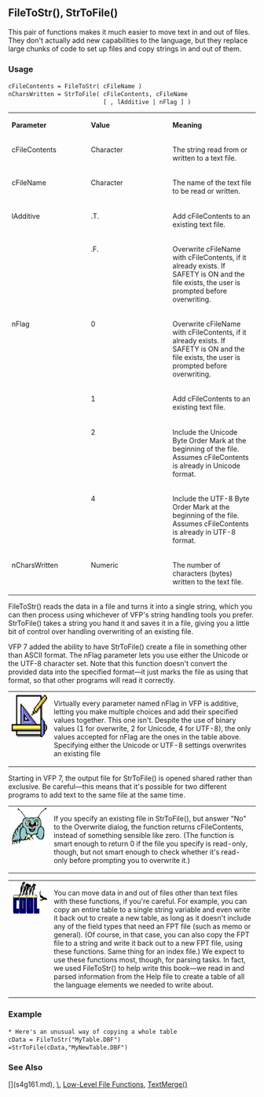 ## FileToStr(), StrToFile()

This pair of functions makes it much easier to move text in and out of files. They don't actually add new capabilities to the language, but they replace large chunks of code to set up files and copy strings in and out of them.

### Usage

```foxpro
cFileContents = FileToStr( cFileName )
nCharsWritten = StrToFile( cFileContents, cFileName
                           [ , lAdditive | nFlag ] )
```
<table>
<tr>
  <td width="32%" valign="top">
  <p><b>Parameter</b></p>
  </td>
  <td width="23%" valign="top">
  <p><b>Value</b></p>
  </td>
  <td width="45%" valign="top">
  <p><b>Meaning</b></p>
  </td>
 </tr>
<tr>
  <td width="32%" valign="top">
  <p>cFileContents</p>
  </td>
  <td width="23%" valign="top">
  <p>Character</p>
  </td>
  <td width="45%" valign="top">
  <p>The string read from or written to a text file.</p>
  </td>
 </tr>
<tr>
  <td width="32%" valign="top">
  <p>cFileName</p>
  </td>
  <td width="23%" valign="top">
  <p>Character</p>
  </td>
  <td width="45%" valign="top">
  <p>The name of the text file to be read or written.</p>
  </td>
 </tr>
<tr>
  <td width="32%" rowspan="2" valign="top">
  <p>lAdditive</p>
  </td>
  <td width="23%" valign="top">
  <p>.T.</p>
  </td>
  <td width="45%" valign="top">
  <p>Add cFileContents to an existing text file.</p>
  </td>
 </tr>
<tr>
  <td width="33%" valign="top">
  <p>.F.</p>
  </td>
  <td width="67%" valign="top">
  <p>Overwrite cFileName with cFileContents, if it already exists. If SAFETY is ON and the file exists, the user is prompted before overwriting.</p>
  </td>
 </tr>
<tr>
  <td width="32%" rowspan="4" valign="top">
  <p>nFlag</p>
  </td>
  <td width="23%" valign="top">
  <p>0</p>
  </td>
  <td width="45%" valign="top">
  <p>Overwrite cFileName with cFileContents, if it already exists. If SAFETY is ON and the file exists, the user is prompted before overwriting.</p>
  </td>
 </tr>
<tr>
  <td width="33%" valign="top">
  <p>1</p>
  </td>
  <td width="67%" valign="top">
  <p>Add cFileContents to an existing text file.</p>
  </td>
 </tr>
<tr>
  <td width="33%" valign="top">
  <p>2</p>
  </td>
  <td width="67%" valign="top">
  <p>Include the Unicode Byte Order Mark at the beginning of the file. Assumes cFileContents is already in Unicode format.</p>
  </td>
 </tr>
<tr>
  <td width="33%" valign="top">
  <p>4</p>
  </td>
  <td width="67%" valign="top">
  <p>Include the UTF-8 Byte Order Mark at the beginning of the file. Assumes cFileContents is already in UTF-8 format.</p>
  </td>
 </tr>
<tr>
  <td width="32%" valign="top">
  <p>nCharsWritten</p>
  </td>
  <td width="23%" valign="top">
  <p>Numeric</p>
  </td>
  <td width="45%" valign="top">
  <p>The number of characters (bytes) written to the text file. </p>
  </td>
 </tr>
</table>

FileToStr() reads the data in a file and turns it into a single string, which you can then process using whichever of VFP's string handling tools you prefer. StrToFile() takes a string you hand it and saves it in a file, giving you a little bit of control over handling overwriting of an existing file.

VFP 7 added the ability to have StrToFile() create a file in something other than ASCII format. The nFlag parameter lets you use either the Unicode or the UTF-8 character set. Note that this function doesn't convert the provided data into the specified format&mdash;it just marks the file as using that format, so that other programs will read it correctly.

<table>
<tr>
  <td width="17%" valign="top">
<img width="94" height="94" src="Design.gif">
  </td>
  <td width="83%">
  <p>Virtually every parameter named nFlag in VFP is additive, letting you make multiple choices and add their specified values together. This one isn't. Despite the use of binary values (1 for overwrite, 2 for Unicode, 4 for UTF-8), the only values accepted for nFlag are the ones in the table above. Specifying either the Unicode or UTF-8 settings overwrites an existing file</p>
  </td>
 </tr>
</table>

Starting in VFP 7, the output file for StrToFile() is opened shared rather than exclusive. Be careful&mdash;this means that it's possible for two different programs to add text to the same file at the same time.

<table>
<tr>
  <td width="17%" valign="top">
<img width="95" height="77" src="bug.gif">
  </td>
  <td width="83%">
  <p>If you specify an existing file in StrToFile(), but answer &quot;No&quot; to the Overwrite dialog, the function returns cFileContents, instead of something sensible like zero. (The function is smart enough to return 0 if the file you specify is read-only, though, but not smart enough to check whether it's read-only before prompting you to overwrite it.)</p>
  </td>
 </tr>
</table>

<table>
<tr>
  <td width="17%" valign="top">
<img width="114" height="66" src="cool.gif">
  </td>
  <td width="83%">
  <p>You can move data in and out of files other than text files with these functions, if you're careful. For example, you can copy an entire table to a single string variable and even write it back out to create a new table, as long as it doesn't include any of the field types that need an FPT file (such as memo or general). (Of course, in that case, you can also copy the FPT file to a string and write it back out to a new FPT file, using these functions. Same thing for an index file.) We expect to use these functions most, though, for parsing tasks. In fact, we used FileToStr() to help write this book&mdash;we read in and parsed information from the Help file to create a table of all the language elements we needed to write about.</p>
  </td>
 </tr>
</table>

### Example

```foxpro
* Here's an unusual way of copying a whole table
cData = FileToStr("MyTable.DBF")
=StrToFile(cData,"MyNewTable.DBF")
```
### See Also

[\](s4g161.md), [\\](s4g161.md), [Low-Level File Functions](s4g194.md), [TextMerge()](s4g161.md)